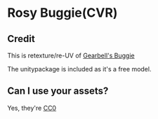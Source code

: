 # Rosy Buggie(CVR)

## Credit

This is retexture/re-UV of [Gearbell's Buggie](https://www.vrcarena.com/assets/IXfkpasdHm45lcq7SznY)

The unitypackage is included as it's a free model.

## Can I use your assets?
Yes, they're [CC0](https://creativecommons.org/public-domain/cc0/)